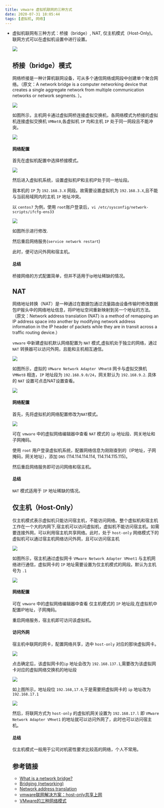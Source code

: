 ```yaml
---
title: vmware 虚拟机联网的三种方式
date: 2020-07-31 18:05:44
tags: [虚拟机, 网络]
---
```


* 虚拟机联网有三种方式：桥接（bridge）, NAT, 仅主机模式（Host-Only)。联网方式可以在虚拟机设置中进行设置。

  ![](https://raw.githubusercontent.com/KJohn2q/John-s-figure-bed/master/image/20200731170113.png)

  ## 桥接（bridge）模式

  网络桥接是一种计算机联网设备，可从多个通信网络或网段中创建单个聚合网络。（原文：A network bridge is a computer networking device that creates a single aggregate network from multiple communication networks or network segments. ）。

  ![](https://raw.githubusercontent.com/KJohn2q/John-s-figure-bed/master/image/20200731170555.png)

  如图所示，主机网卡通过虚拟网桥连接虚拟交换机，各网络模式为桥接的虚拟机连接虚拟交换机 `VMNet0`,各虚拟机  `IP` 均和主机 `IP` 处于同一网段且不能冲突。

  ![](https://raw.githubusercontent.com/KJohn2q/John-s-figure-bed/master/image/20210819162442.jpg)

  #### 网络配置

  首先在虚拟机配置中选择桥接模式。

  ![](https://raw.githubusercontent.com/KJohn2q/John-s-figure-bed/master/image/20200731170914.png)

  然后进入虚拟机系统，设置虚拟机IP和主机IP处于同一地址段。

  我本机的 `IP` 为 `192.168.3.X` 网段。故需要设置虚拟机为 `192.168.3.X`,且不能与当前局域网内的主机 `IP` 地址冲突。

  以 `centos7` 为例，使用 `root`账户登录后，`vi /etc/sysconfig/network-scripts/ifcfg-ens33`

  ![](https://raw.githubusercontent.com/KJohn2q/John-s-figure-bed/master/image/20200731173257.png)

  如图所示进行修改.

  然后重启网络服务(`service network restart`)

  此时，便可访问外网和宿主机。

  #### 总结

  桥接网络的方式配置简单，但并不适用于ip地址稀缺的情况。

  ## NAT

  网络地址转换（NAT）是一种通过在数据包通过流量路由设备传输时修改数据包IP报头中的网络地址信息，将IP地址空间重新映射到另一个地址的方法。（原文：Network address translation (NAT) is a method of remapping an IP address space into another by modifying network address information in the IP header of packets while they are in transit across a traffic routing device.）

  `vmware` 中新建虚拟机默认网络配置为 `NAT` 模式,虚拟机处于独立的网络，通过 `NAT` 转换器可以访问外网，且能和主机相互通信。

  ![](https://raw.githubusercontent.com/KJohn2q/John-s-figure-bed/master/image/20210821174734.jpg)

  如图所示，虚拟的 `VMware Network Adapter VMnet8` 网卡与虚拟交换机 `VMNet8` 相连，`IP` 地址段为 `192.168.9.0/24`，网关默认为 `192.168.9.2`. 具体的 `NAT` 设置可点击NAT设置查看。

  ![](https://raw.githubusercontent.com/KJohn2q/John-s-figure-bed/master/image/20210819170322.png)

  #### 网络配置

  首先，先将虚拟机的网络配置修改为`NAT`模式。

  ![](https://raw.githubusercontent.com/KJohn2q/John-s-figure-bed/master/image/20200731174109.png)

  可在 `vmware` 中的虚拟网络编辑器中查看 `NAT` 模式的 `ip` 地址段、网关地址和子网掩码。

  使用 `root` 用户登录虚拟机系统，配置网络信息为刚刚查到的（IP地址，子网掩码，网关地址），添加 `DNS` (114.114.114.114, 114.114.115.115)。

  然后重启网络服务即可访问网络和宿主机。

  #### 总结

  `NAT` 模式适用于 `IP` 地址稀缺的情况。

  ## 仅主机（Host-Only）

  仅主机模式表示虚拟机只能访问宿主机，不能访问网络。整个虚拟机和宿主机工作在一个大的内网下,宿主机可以访问虚拟机，虚拟机不能访问宿主机。如需要连接外网，可以利用宿主机共享网络。此时，处于 `host-only` 网络模式下的虚拟机可以通过宿主机网络访问外网，且可以访问宿主机

  ![](https://raw.githubusercontent.com/KJohn2q/John-s-figure-bed/master/image/20210819173636.jpg)

  如图所示，宿主机通过虚拟网卡 `VMware Network Adapter VMnet1` 与主机网络进行通信，虚拟网卡的 `IP` 地址需要设置为仅主机模式的网段。默认为主机号为 `.1`
  
  ![](https://raw.githubusercontent.com/KJohn2q/John-s-figure-bed/master/image/20210821173642.png)
  
  #### 网络配置
  
  可在 `vmware` 中的虚拟网络编辑器中查看 仅主机模式的 `IP` 地址段,在虚拟机中配置IP地址，子网掩码。
  
  重启网络服务，宿主机即可访问该虚拟机。
  
  #### 访问外网
  
  宿主机中联网的网卡，配置网络共享，选中 `host-only` 对应的那块虚拟网卡。
  
  ![](https://raw.githubusercontent.com/KJohn2q/John-s-figure-bed/master/image/20210812115332.png)
  
  点击确定后，该虚拟网卡的`ip` 地址会改为 `192.168.137.1`,需要改为该虚拟网卡对应的虚拟网络交换机的地址段
  
  ![](https://raw.githubusercontent.com/KJohn2q/John-s-figure-bed/master/image/20210812115648.png)
  
  如上图所示，地址段位 `192.168,17.0`,于是需要把虚拟网卡的 `ip` 地址改为 `192.168.17.1`
  
  ![](https://raw.githubusercontent.com/KJohn2q/John-s-figure-bed/master/image/20210812115917.png)
  
  然后，将联网方式为 `host-only` 的虚拟机网关设置为  `192.168.17.l` 即 `VMware Network Adapter VMnet1` 的地址就可以访问外网了，此时也可以访问宿主机。
  
  #### 总结
  
  仅主机模式一般用于公司对机密性要求比较高的网络，个人不常用。
  
  ## 参考链接
  
  * [What is a network bridge?](https://geek-university.com/ccna/what-is-a-network-bridge/)
  * [Bridging (networking)](https://en.wikipedia.org/wiki/Bridging_(networking))
  * [Network address translation](https://en.wikipedia.org/wiki/Network_address_translation)
  * [vmware联网解决方案：host-only共享上网](https://www.cnblogs.com/yihr/p/7348304.html)
  * [VMware的三种网络模式](https://zhuanlan.zhihu.com/p/24758022)
